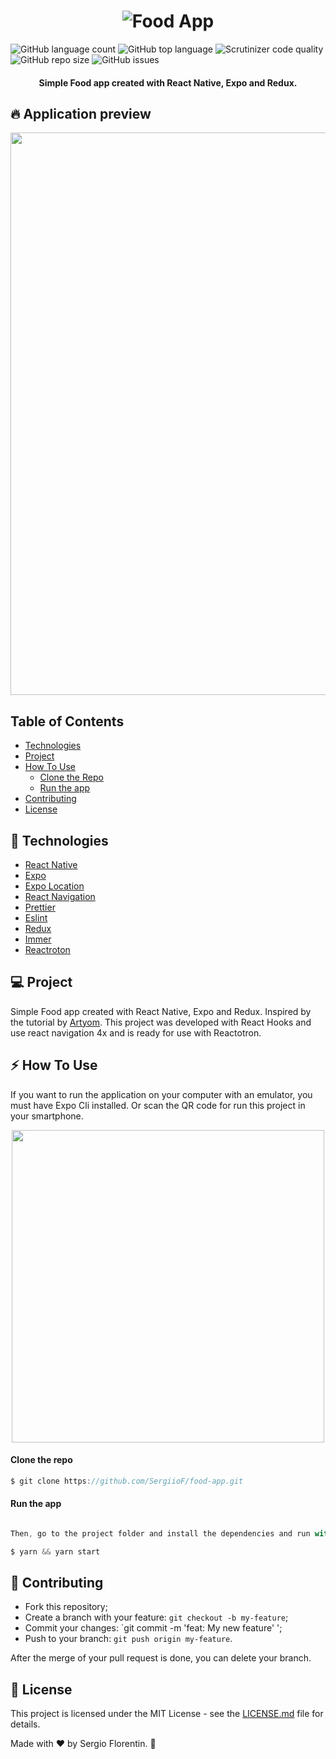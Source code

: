 
<h1 align="center">
    <img alt="Food App" src="https://res.cloudinary.com/infoinfomas/image/upload/v1594055135/bag_3x_nevjr0.png" />
    <br>
</h1>

![GitHub language count](https://img.shields.io/github/languages/count/SergiioF/food-app)
![GitHub top language](https://img.shields.io/github/languages/top/SergiioF/food-app)
![Scrutinizer code quality](https://img.shields.io/scrutinizer/quality/g/SergiioF/food-app)
![GitHub repo size](https://img.shields.io/github/repo-size/SergiioF/food-app)
![GitHub issues](https://img.shields.io/github/issues/SergiioF/food-app)



<h4 align="center">
  Simple Food app created with React Native, Expo and Redux.
</h4>


## 🔥 Application preview

<p align="center">
  <img id="AppPreview" src="AppPreview.gif" width="900px">
</p>


## Table of Contents
<!--ts-->
  * [Technologies](#technologies)
  * [Project](#project)
  * [How To Use](#how-to-use)
      * [Clone the Repo](#clone-the-repo)
      * [Run the app](#run-the-app)
   * [Contributing](#contributing)
   * [License](#license)
<!--te-->

## 🚀 Technologies

-  [React Native](https://reactnative.dev/)
-  [Expo](https://expo.io//)
-  [Expo Location](https://docs.expo.io/versions/latest/sdk/location/)
-  [React Navigation](https://reactnavigation.org/docs/4.x/getting-started)
-  [Prettier](https://prettier.io/)
-  [Eslint](https://eslint.org/)
-  [Redux](https://es.redux.js.org/)
-  [Immer](https://immerjs.github.io/immer/docs/introduction)
-  [Reactroton](https://github.com/infinitered/reactotron)


## 💻 Project

Simple Food app created with React Native, Expo and Redux. Inspired by the tutorial by <a href="https://www.tutofox.com/react-native/tutorial-app-delivery-react-native-api-part-1-swiper/">Artyom</a>. This project was developed with React Hooks and use react navigation 4x and is ready for use with Reactotron.


## :zap:  How To Use

If you want to run the application on your computer with an emulator, you must have Expo Cli installed. 
Or scan the QR code for run this project in your smartphone.

<p align="center">
  <img id="AppPreview" src="https://res.cloudinary.com/infoinfomas/image/upload/v1594060371/Captura_gf4zkq.png" width="500px">
</p>


#### Clone the repo

```jsx
$ git clone https://github.com/SergiioF/food-app.git
```
#### Run the app

```jsx

Then, go to the project folder and install the dependencies and run with the command:

$ yarn && yarn start
```
## 🤔 Contributing

- Fork this repository;
- Create a branch with your feature: `git checkout -b my-feature`;
- Commit your changes: `git commit -m 'feat: My new feature' ';
- Push to your branch: `git push origin my-feature`.

After the merge of your pull request is done, you can delete your branch.

## :memo: License

This project is licensed under the MIT License - see the [LICENSE.md](LICENSE.md) file for details.


Made with ♥ by Sergio Florentin. :wave:






